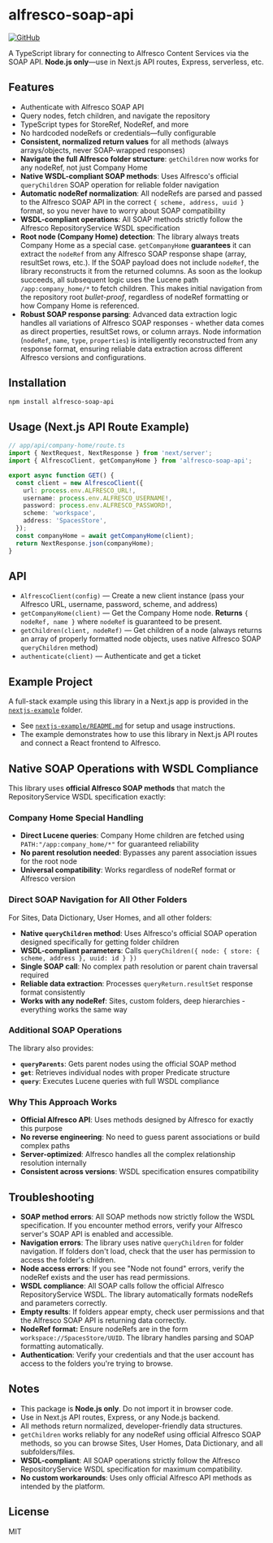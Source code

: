 # alfresco-soap-api

[![GitHub](https://img.shields.io/badge/GitHub-Repository-blue?logo=github)](https://github.com/hacoeur-24/alfresco-soap-api)

A TypeScript library for connecting to Alfresco Content Services via the SOAP API. **Node.js only**—use in Next.js API routes, Express, serverless, etc.

## Features
- Authenticate with Alfresco SOAP API
- Query nodes, fetch children, and navigate the repository
- TypeScript types for StoreRef, NodeRef, and more
- No hardcoded nodeRefs or credentials—fully configurable
- **Consistent, normalized return values** for all methods (always arrays/objects, never SOAP-wrapped responses)
- **Navigate the full Alfresco folder structure**: `getChildren` now works for any nodeRef, not just Company Home
- **Native WSDL-compliant SOAP methods**: Uses Alfresco's official `queryChildren` SOAP operation for reliable folder navigation
- **Automatic nodeRef normalization**: All nodeRefs are parsed and passed to the Alfresco SOAP API in the correct `{ scheme, address, uuid }` format, so you never have to worry about SOAP compatibility
- **WSDL-compliant operations**: All SOAP methods strictly follow the Alfresco RepositoryService WSDL specification
- **Root node (Company Home) detection**: The library always treats Company Home as a special case. `getCompanyHome` **guarantees** it can extract the `nodeRef` from any Alfresco SOAP response shape (array, resultSet rows, etc.). If the SOAP payload does not include `nodeRef`, the library reconstructs it from the returned columns. As soon as the lookup succeeds, all subsequent logic uses the Lucene path `/app:company_home/*` to fetch children. This makes initial navigation from the repository root _bullet-proof_, regardless of nodeRef formatting or how Company Home is referenced.
- **Robust SOAP response parsing**: Advanced data extraction logic handles all variations of Alfresco SOAP responses - whether data comes as direct properties, resultSet rows, or column arrays. Node information (`nodeRef`, `name`, `type`, `properties`) is intelligently reconstructed from any response format, ensuring reliable data extraction across different Alfresco versions and configurations.

## Installation

```sh
npm install alfresco-soap-api
```

## Usage (Next.js API Route Example)

```ts
// app/api/company-home/route.ts
import { NextRequest, NextResponse } from 'next/server';
import { AlfrescoClient, getCompanyHome } from 'alfresco-soap-api';

export async function GET() {
  const client = new AlfrescoClient({
    url: process.env.ALFRESCO_URL!,
    username: process.env.ALFRESCO_USERNAME!,
    password: process.env.ALFRESCO_PASSWORD!,
    scheme: 'workspace',
    address: 'SpacesStore',
  });
  const companyHome = await getCompanyHome(client);
  return NextResponse.json(companyHome);
}
```

## API

- `AlfrescoClient(config)` — Create a new client instance (pass your Alfresco URL, username, password, scheme, and address)
- `getCompanyHome(client)` — Get the Company Home node. **Returns** `{ nodeRef, name }` where `nodeRef` is guaranteed to be present.
- `getChildren(client, nodeRef)` — Get children of a node (always returns an array of properly formatted node objects, uses native Alfresco SOAP `queryChildren` method)
- `authenticate(client)` — Authenticate and get a ticket

## Example Project

A full-stack example using this library in a Next.js app is provided in the [`nextjs-example`](../nextjs-example) folder.

- See [`nextjs-example/README.md`](../nextjs-example/README.md) for setup and usage instructions.
- The example demonstrates how to use this library in Next.js API routes and connect a React frontend to Alfresco.

## Native SOAP Operations with WSDL Compliance

This library uses **official Alfresco SOAP methods** that match the RepositoryService WSDL specification exactly:

### Company Home Special Handling
- **Direct Lucene queries**: Company Home children are fetched using `PATH:"/app:company_home/*"` for guaranteed reliability
- **No parent resolution needed**: Bypasses any parent association issues for the root node
- **Universal compatibility**: Works regardless of nodeRef format or Alfresco version

### Direct SOAP Navigation for All Other Folders
For Sites, Data Dictionary, User Homes, and all other folders:

- **Native `queryChildren` method**: Uses Alfresco's official SOAP operation designed specifically for getting folder children
- **WSDL-compliant parameters**: Calls `queryChildren({ node: { store: { scheme, address }, uuid: id } })`
- **Single SOAP call**: No complex path resolution or parent chain traversal required
- **Reliable data extraction**: Processes `queryReturn.resultSet` response format consistently
- **Works with any nodeRef**: Sites, custom folders, deep hierarchies - everything works the same way

### Additional SOAP Operations
The library also provides:

- **`queryParents`**: Gets parent nodes using the official SOAP method
- **`get`**: Retrieves individual nodes with proper Predicate structure
- **`query`**: Executes Lucene queries with full WSDL compliance

### Why This Approach Works
- **Official Alfresco API**: Uses methods designed by Alfresco for exactly this purpose
- **No reverse engineering**: No need to guess parent associations or build complex paths
- **Server-optimized**: Alfresco handles all the complex relationship resolution internally
- **Consistent across versions**: WSDL specification ensures compatibility

## Troubleshooting

- **SOAP method errors**: All SOAP methods now strictly follow the WSDL specification. If you encounter method errors, verify your Alfresco server's SOAP API is enabled and accessible.
- **Navigation errors**: The library uses native `queryChildren` for folder navigation. If folders don't load, check that the user has permission to access the folder's children.
- **Node access errors**: If you see "Node not found" errors, verify the nodeRef exists and the user has read permissions.
- **WSDL compliance**: All SOAP calls follow the official Alfresco RepositoryService WSDL. The library automatically formats nodeRefs and parameters correctly.
- **Empty results**: If folders appear empty, check user permissions and that the Alfresco SOAP API is returning data correctly.
- **NodeRef format:** Ensure nodeRefs are in the form `workspace://SpacesStore/UUID`. The library handles parsing and SOAP formatting automatically.
- **Authentication**: Verify your credentials and that the user account has access to the folders you're trying to browse.

## Notes
- This package is **Node.js only**. Do not import it in browser code.
- Use in Next.js API routes, Express, or any Node.js backend.
- All methods return normalized, developer-friendly data structures.
- `getChildren` works reliably for any nodeRef using official Alfresco SOAP methods, so you can browse Sites, User Homes, Data Dictionary, and all subfolders/files.
- **WSDL-compliant**: All SOAP operations strictly follow the Alfresco RepositoryService WSDL specification for maximum compatibility.
- **No custom workarounds**: Uses only official Alfresco API methods as intended by the platform.

## License

MIT

